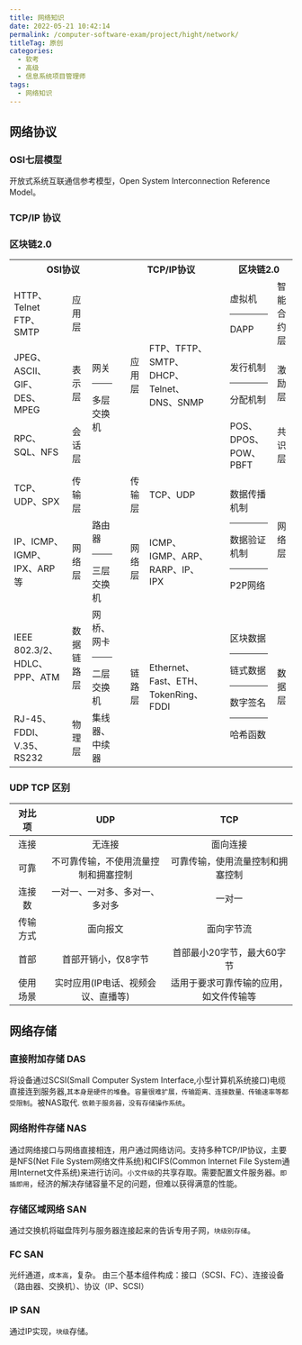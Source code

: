 ```yaml
---
title: 网络知识
date: 2022-05-21 10:42:14
permalink: /computer-software-exam/project/hight/network/
titleTag: 原创
categories: 
  - 软考
  - 高级
  - 信息系统项目管理师
tags:
  - 网络知识
---
```


## 网络协议
### OSI七层模型

开放式系统互联通信参考模型，Open System Interconnection Reference Model。

### TCP/IP 协议

### 区块链2.0

<table>
<tr>
<th colspan="3">
OSI协议
</th>
<th rowspan="8">
</th>
<th colspan="2">
TCP/IP协议
</th>

<th rowspan="8">
</th>
<th colspan="2">
区块链2.0
</th>
</tr>

<tr>
<td>
HTTP、Telnet</br>FTP、SMTP
</td>
<td>
应用层
</td>
<td rowspan="4">
网关</br><hr>多层交换机
</td>

<td rowspan="3">
应用层
</td>
<td rowspan="3">
FTP、TFTP、
SMTP、DHCP、
Telnet、DNS、SNMP
</td>

<td>
虚拟机</br><hr>DAPP
</td>
<td>
智能合约层
</td>
</tr>

<tr>
<td>
JPEG、ASCII、GIF、DES、MPEG
</td>
<td>
表示层
</td>
<td>
发行机制<hr>
分配机制
</td>
<td>
激励层
</td>
</tr>

<tr>
<td>
RPC、SQL、NFS
</td>
<td>
会话层
</td>

<td>
POS、DPOS、POW、PBFT
</td>
<td>
共识层
</td>
</tr>


<tr>
<td>
TCP、UDP、SPX
</td>
<td>
传输层
</td>
<td>
传输层
</td>
<td>
TCP、UDP
</td>
<td rowspan="2">
数据传播机制<hr>
数据验证机制<hr>
P2P网络
</td>
<td rowspan="2">
网络层
</td>
</tr>

<tr>
<td>
IP、ICMP、IGMP、IPX、ARP等
</td>
<td>
网络层
</td>
<td>
路由器<hr>三层交换机
</td>
<td>
网络层
</td>
<td>
ICMP、IGMP、ARP、RARP、IP、 IPX
</td>

</tr>

<tr>
<td>
IEEE 802.3/2、HDLC、PPP、ATM
</td>
<td>
数据链路层
</td>
<td>
网桥、网卡<hr>二层交换机
</td>
<td rowspan="2">
链路层
</td>
<td rowspan="2">
Ethernet、Fast、ETH、TokenRing、FDDI
</td>
<td rowspan="2">
区块数据<hr>
链式数据<hr>
数字签名<hr>
哈希函数
</td>
<td rowspan="2">
数据层
</td>
</tr>

<tr>
<td>
RJ-45、FDDI、V.35、RS232
</td>
<td>
物理层
</td>
<td>
集线器、中续器
</td>

</tr>
</table>

### UDP TCP 区别
|  对比项  |                 UDP                  |                  TCP                   |
| :------: | :----------------------------------: | :------------------------------------: |
|   连接   |                无连接                |                面向连接                |
|   可靠   | 不可靠传输，不使用流量控制和拥塞控制 |    可靠传输，使用流量控制和拥塞控制    |
|  连接数  |    一对一、一对多、多对一、多对多    |                 一对一                 |
| 传输方式 |               面向报文               |               面向字节流               |
|   首部   |         首部开销小，仅8字节          |       首部最小20字节，最大60字节       |
| 使用场景 |  实时应用(IP电话、视频会议、直播等)  | 适用于要求可靠传输的应用，如文件传输等 |

## 网络存储
### 直接附加存储 DAS
将设备通过SCSI(Small Computer System Interface,小型计算机系统接口)电缆直接连到服务器,`其本身是硬件的堆叠`。`容量很难扩展，传输距离、连接数量、传输速率等都受限制`。被NAS取代.
`依赖于服务器，没有存储操作系统`。
### 网络附件存储 NAS
通过网络接口与网络直接相连，用户通过网络访问。支持多种TCP/IP协议，主要是NFS(Net File System网络文件系统)和CIFS(Common Internet File System通用Internet文件系统)来进行访问。`小文件级`的共享存取。需要配置文件服务器。`即插即用`，经济的解决存储容量不足的问题，但难以获得满意的性能。
### 存储区域网络 SAN
通过交换机将磁盘阵列与服务器连接起来的告诉专用子网，`块级别存储`。
### FC SAN
光纤通道，`成本高`，复杂。
由三个基本组件构成：接口（SCSI、FC）、连接设备（路由器、交换机）、协议（IP、SCSI）
###  IP SAN
通过IP实现，`块级`存储。